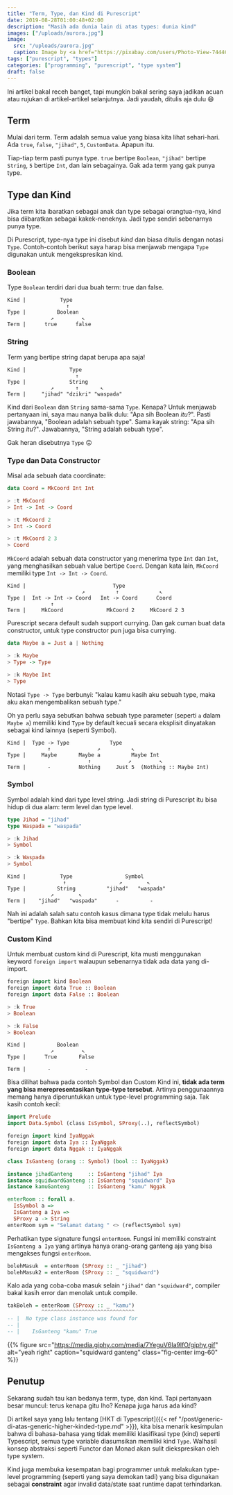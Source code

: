 ```yaml
---
title: "Term, Type, dan Kind di Purescript"
date: 2019-08-28T01:00:48+02:00
description: "Masih ada dunia lain di atas types: dunia kind"
images: ["/uploads/aurora.jpg"]
image:
  src: "/uploads/aurora.jpg"
  caption: Image by <a href="https://pixabay.com/users/Photo-View-7444623/?utm_source=link-attribution&amp;utm_medium=referral&amp;utm_campaign=image&amp;utm_content=3847784">Tommy Andreassen</a> from <a href="https://pixabay.com/?utm_source=link-attribution&amp;utm_medium=referral&amp;utm_campaign=image&amp;utm_content=3847784">Pixabay</a>
tags: ["purescript", "types"]
categories: ["programming", "purescript", "type system"]
draft: false
---
```


Ini artikel bakal receh banget, tapi mungkin bakal sering saya jadikan acuan atau rujukan di artikel-artikel selanjutnya. Jadi yaudah, ditulis aja dulu 😄

## Term
Mulai dari term. Term adalah semua value yang biasa kita lihat sehari-hari. Ada `true`, `false`, `"jihad"`, `5`, `CustomData`. Apapun itu.

Tiap-tiap term pasti punya type. `true` bertipe `Boolean`, `"jihad"` bertipe `String`, `5` bertipe `Int`, dan lain sebagainya. Gak ada term yang gak punya type.

## Type dan Kind
Jika term kita ibaratkan sebagai anak dan type sebagai orangtua-nya, kind bisa diibaratkan sebagai kakek-neneknya. Jadi type sendiri sebenarnya punya type.

Di Purescript, type-nya type ini disebut _kind_ dan biasa ditulis dengan notasi `Type`. Contoh-contoh berikut saya harap bisa menjawab mengapa `Type` digunakan untuk mengekspresikan kind.

### Boolean
Type `Boolean` terdiri dari dua buah term: true dan false.

```no-code
Kind |           Type
                   ↑
Type |          Boolean
              ↗         ↖
Term |      true      false
```

### String
Term yang bertipe string dapat berupa apa saja!

```no-code
Kind |              Type
                      ↑
Type |              String
              ↗       ↑       ↖ ️
Term |     "jihad" "dzikri" "waspada"
```

Kind dari `Boolean` dan `String` sama-sama `Type`. Kenapa? Untuk menjawab pertanyaan ini, saya mau nanya balik dulu: "Apa sih Boolean _itu_?". Pasti jawabannya, "Boolean adalah sebuah type". Sama kayak string: "Apa sih String _itu_?". Jawabannya, "String adalah sebuah type".

Gak heran disebutnya `Type` 😛

### Type dan Data Constructor
Misal ada sebuah data coordinate:

```hs
data Coord = MkCoord Int Int

> :t MkCoord
> Int -> Int -> Coord

> :t MkCoord 2
> Int -> Coord

> :t MkCoord 2 3
> Coord
```

`MkCoord` adalah sebuah data constructor yang menerima type `Int` dan `Int`, yang menghasilkan sebuah value bertipe `Coord`. Dengan kata lain, `MkCoord` memiliki type `Int -> Int -> Coord`.

```no-code
Kind |                            Type
                        ↗          ↑             ↖
Type |  Int -> Int -> Coord   Int -> Coord      Coord
              ↑
Term |     MkCoord              MkCoord 2     MkCoord 2 3
```

Purescript secara default sudah support currying. Dan gak cuman buat data constructor, untuk type constructor pun juga bisa currying.

```hs
data Maybe a = Just a | Nothing

> :k Maybe
> Type -> Type

> :k Maybe Int
> Type
```

Notasi `Type -> Type` berbunyi: "kalau kamu kasih aku sebuah type, maka aku akan mengembalikan sebuah type."

Oh ya perlu saya sebutkan bahwa sebuah type parameter (seperti `a` dalam `Maybe a`) memiliki kind `Type` by default kecuali secara eksplisit dinyatakan sebagai kind lainnya (seperti Symbol).

```no-code
Kind |  Type -> Type             Type
             ↑               ↗ ️         ↖
Type |     Maybe       Maybe a          Maybe Int
                          ↑            ↗         ↖
Term |       -         Nothing     Just 5  (Nothing :: Maybe Int)
```

### Symbol
Symbol adalah kind dari type level string. Jadi string di Purescript itu bisa hidup di dua alam: term level dan type level.

```hs
type Jihad = "jihad"
type Waspada = "waspada"

> :k Jihad
> Symbol

> :k Waspada
> Symbol
```

```no-code
Kind |           Type                 Symbol
                  ↑                 ↗        ↖
Type |          String          "jihad"   "waspada"
              ↗        ↖
Term |    "jihad"   "waspada"      -          -
```

Nah ini adalah salah satu contoh kasus dimana type tidak melulu harus "bertipe" `Type`. Bahkan kita bisa membuat kind kita sendiri di Purescript!

### Custom Kind
Untuk membuat custom kind di Purescript, kita musti menggunakan keyword `foreign import` walaupun sebenarnya tidak ada data yang di-import.

```hs
foreign import kind Boolean
foreign import data True :: Boolean
foreign import data False :: Boolean

> :k True
> Boolean

> :k False
> Boolean
```

```no-code
Kind |          Boolean
              ↗         ↖
Type |      True       False

Term |       -           -
```

Bisa dilihat bahwa pada contoh Symbol dan Custom Kind ini, **tidak ada term yang bisa merepresentasikan type-type tersebut**. Artinya penggunaannya memang hanya diperuntukkan untuk type-level programming saja. Tak kasih contoh kecil:

```hs
import Prelude
import Data.Symbol (class IsSymbol, SProxy(..), reflectSymbol)

foreign import kind IyaNggak
foreign import data Iya :: IyaNggak
foreign import data Nggak :: IyaNggak

class IsGanteng (orang :: Symbol) (bool :: IyaNggak)

instance jihadGanteng     :: IsGanteng "jihad" Iya
instance squidwardGanteng :: IsGanteng "squidward" Iya
instance kamuGanteng      :: IsGanteng "kamu" Nggak

enterRoom :: forall a.
  IsSymbol a =>
  IsGanteng a Iya =>
  SProxy a -> String
enterRoom sym = "Selamat datang " <> (reflectSymbol sym)
```

Perhatikan type signature fungsi `enterRoom`. Fungsi ini memiliki constraint `IsGanteng a Iya` yang artinya hanya orang-orang ganteng aja yang bisa mengakses fungsi `enterRoom`.

```hs
bolehMasuk  = enterRoom (SProxy :: _ "jihad")
bolehMasuk2 = enterRoom (SProxy :: _ "squidward")
```

Kalo ada yang coba-coba masuk selain `"jihad"` dan `"squidward"`, compiler bakal kasih error dan menolak untuk compile.

```hs
takBoleh = enterRoom (SProxy :: _ "kamu")
           ^^^^^^^^^^^^^^^^^^^^^^^^^^^^^^
-- |  No type class instance was found for
-- |
-- |    IsGanteng "kamu" True

```

{{% figure src="https://media.giphy.com/media/7YeguV6Ia9lfO/giphy.gif" alt="yeah right" caption="squidward ganteng" class="fig-center img-60" %}}

## Penutup
Sekarang sudah tau kan bedanya term, type, dan kind. Tapi pertanyaan besar muncul: terus kenapa gitu lho? Kenapa juga harus ada kind?

Di artikel saya yang lalu tentang [HKT di Typescript]({{< ref "/post/generic-di-atas-generic-higher-kinded-type.md" >}}), kita bisa menarik kesimpulan bahwa di bahasa-bahasa yang tidak memiliki klasifikasi type (kind) seperti Typescript, semua type variable diasumsikan memiliki kind `Type`. Walhasil konsep abstraksi seperti Functor dan Monad akan sulit diekspresikan oleh type system.

Kind juga membuka kesempatan bagi programmer untuk melakukan type-level programming (seperti yang saya demokan tadi) yang bisa digunakan sebagai **constraint** agar invalid data/state saat runtime dapat terhindarkan.
